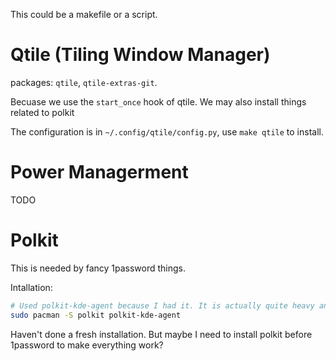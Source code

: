 This could be a makefile or a script.

# Qtile (Tiling Window Manager)

packages: `qtile`, `qtile-extras-git`.

Becuase we use the `start_once` hook of qtile. We may also install things related to polkit 

The configuration is in `~/.config/qtile/config.py`, use `make qtile` to install.

# Power Managerment

TODO

# Polkit

This is needed by fancy 1password things.

Intallation:
```bash
# Used polkit-kde-agent because I had it. It is actually quite heavy and maybe we can change it to something simpler.
sudo pacman -S polkit polkit-kde-agent
```

Haven't done a fresh installation. But maybe I need to install polkit before 1password to make everything work?
